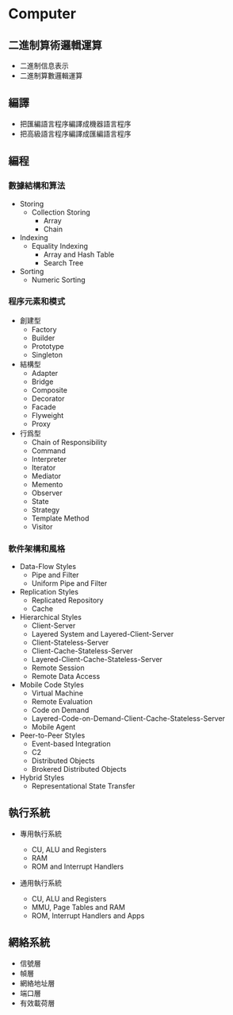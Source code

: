 # Computer

## 二進制算術邏輯運算

- 二進制信息表示
- 二進制算數邏輯運算

## 編譯

- 把匯編語言程序編譯成機器語言程序
- 把高級語言程序編譯成匯編語言程序

## 編程

### 數據結構和算法

- Storing
  - Collection Storing
    - Array
    - Chain
- Indexing
  - Equality Indexing
    - Array and Hash Table
    - Search Tree
- Sorting
  - Numeric Sorting

### 程序元素和模式

- 創建型
  - Factory
  - Builder
  - Prototype
  - Singleton
- 結構型
  - Adapter
  - Bridge
  - Composite
  - Decorator
  - Facade
  - Flyweight
  - Proxy
- 行爲型
  - Chain of Responsibility
  - Command
  - Interpreter
  - Iterator
  - Mediator
  - Memento
  - Observer
  - State
  - Strategy
  - Template Method
  - Visitor

### 軟件架構和風格

- Data-Flow Styles
  - Pipe and Filter
  - Uniform Pipe and Filter
- Replication Styles
  - Replicated Repository
  - Cache
- Hierarchical Styles
  - Client-Server
  - Layered System and Layered-Client-Server
  - Client-Stateless-Server
  - Client-Cache-Stateless-Server
  - Layered-Client-Cache-Stateless-Server
  - Remote Session
  - Remote Data Access
- Mobile Code Styles
  - Virtual Machine
  - Remote Evaluation
  - Code on Demand
  - Layered-Code-on-Demand-Client-Cache-Stateless-Server
  - Mobile Agent
- Peer-to-Peer Styles
  - Event-based Integration
  - C2
  - Distributed Objects
  - Brokered Distributed Objects
- Hybrid Styles
  - Representational State Transfer

## 執行系統

- 專用執行系統
  - CU, ALU and Registers
  - RAM
  - ROM and Interrupt Handlers

- 通用執行系統
  - CU, ALU and Registers
  - MMU, Page Tables and RAM
  - ROM, Interrupt Handlers and Apps

## 網絡系統

- 信號層
- 幀層
- 網絡地址層
- 端口層
- 有效載荷層
